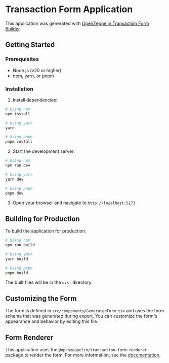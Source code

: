 # Transaction Form Application

This application was generated with [OpenZeppelin Transaction Form Builder](https://github.com/OpenZeppelin/transaction-form-builder).

## Getting Started

### Prerequisites

- Node.js (v20 or higher)
- npm, yarn, or pnpm

### Installation

1. Install dependencies:

```bash
# Using npm
npm install

# Using yarn
yarn

# Using pnpm
pnpm install
```

2. Start the development server:

```bash
# Using npm
npm run dev

# Using yarn
yarn dev

# Using pnpm
pnpm dev
```

3. Open your browser and navigate to `http://localhost:5173`

## Building for Production

To build the application for production:

```bash
# Using npm
npm run build

# Using yarn
yarn build

# Using pnpm
pnpm build
```

The built files will be in the `dist` directory.

## Customizing the Form

The form is defined in `src/components/GeneratedForm.tsx` and uses the form schema that was generated during export. You can customize the form's appearance and behavior by editing this file.

## Form Renderer

This application uses the `@openzeppelin/transaction-form-renderer` package to render the form. For more information, see the [documentation](https://github.com/OpenZeppelin/transaction-form-builder).
